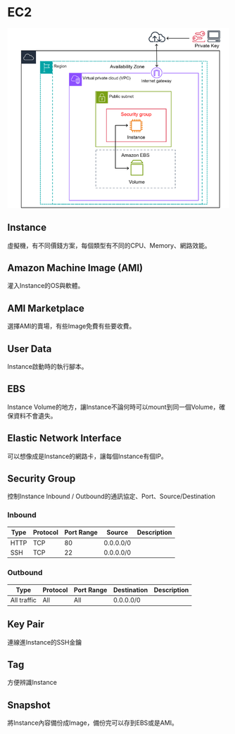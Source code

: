 # EC2
![image](image/EC2.png)

## Instance
虛擬機，有不同價錢方案，每個類型有不同的CPU、Memory、網路效能。

## Amazon Machine Image (AMI)
灌入Instance的OS與軟體。

## AMI Marketplace
選擇AMI的賣場，有些Image免費有些要收費。

## User Data
Instance啟動時的執行腳本。

## EBS
Instance Volume的地方，讓Instance不論何時可以mount到同一個Volume，確保資料不會遺失。

## Elastic Network Interface
可以想像成是Instance的網路卡，讓每個Instance有個IP。

## Security Group
控制Instance Inbound / Outbound的通訊協定、Port、Source/Destination

### Inbound

| Type | Protocol | Port Range | Source    | Description |
|------|----------|------------|-----------|-------------|
| HTTP | TCP      | 80         | 0.0.0.0/0 |             |
| SSH  | TCP      | 22         | 0.0.0.0/0 |             |

### Outbound

| Type        | Protocol | Port Range | Destination | Description |
|-------------|----------|------------|-------------|-------------|
| All traffic | All      | All        | 0.0.0.0/0   |             |

## Key Pair
連線進Instance的SSH金鑰

## Tag
方便辨識Instance

## Snapshot
將Instance內容備份成Image，備份完可以存到EBS或是AMI。


